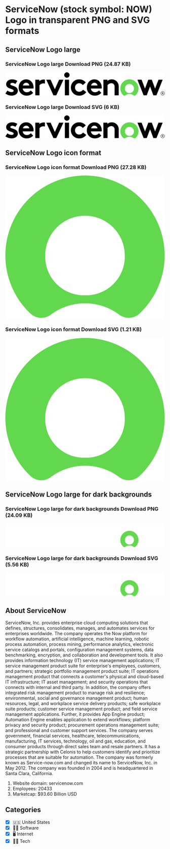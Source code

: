 # ServiceNow (stock symbol: NOW) Logo in transparent PNG and SVG formats

## ServiceNow Logo large

### ServiceNow Logo large Download PNG (24.87 KB)

![ServiceNow Logo large Download PNG (24.87 KB)](/img/orig/NOW_BIG-ada03f01.png)

### ServiceNow Logo large Download SVG (6 KB)

![ServiceNow Logo large Download SVG (6 KB)](/img/orig/NOW_BIG-996bf022.svg)

## ServiceNow Logo icon format

### ServiceNow Logo icon format Download PNG (27.28 KB)

![ServiceNow Logo icon format Download PNG (27.28 KB)](/img/orig/NOW-6d5a01eb.png)

### ServiceNow Logo icon format Download SVG (1.21 KB)

![ServiceNow Logo icon format Download SVG (1.21 KB)](/img/orig/NOW-3306cb13.svg)

## ServiceNow Logo large for dark backgrounds

### ServiceNow Logo large for dark backgrounds Download PNG (24.09 KB)

![ServiceNow Logo large for dark backgrounds Download PNG (24.09 KB)](/img/orig/NOW_BIG.D-65193478.png)

### ServiceNow Logo large for dark backgrounds Download SVG (5.56 KB)

![ServiceNow Logo large for dark backgrounds Download SVG (5.56 KB)](/img/orig/NOW_BIG.D-8bb31b07.svg)

## About ServiceNow

ServiceNow, Inc. provides enterprise cloud computing solutions that defines, structures, consolidates, manages, and automates services for enterprises worldwide. The company operates the Now platform for workflow automation, artificial intelligence, machine learning, robotic process automation, process mining, performance analytics, electronic service catalogs and portals, configuration management systems, data benchmarking, encryption, and collaboration and development tools. It also provides information technology (IT) service management applications; IT service management product suite for enterprise's employees, customers, and partners; strategic portfolio management product suite; IT operations management product that connects a customer's physical and cloud-based IT infrastructure; IT asset management; and security operations that connects with internal and third party. In addition, the company offers integrated risk management product to manage risk and resilience; environmental, social and governance management product; human resources, legal, and workplace service delivery products; safe workplace suite products; customer service management product; and field service management applications. Further, it provides App Engine product; Automation Engine enables application to extend workflows; platform privacy and security product; procurement operations management suite; and professional and customer support services. The company serves government, financial services, healthcare, telecommunications, manufacturing, IT services, technology, oil and gas, education, and consumer products through direct sales team and resale partners. It has a strategic partnership with Celonis to help customers identify and prioritize processes that are suitable for automation. The company was formerly known as Service-now.com and changed its name to ServiceNow, Inc. in May 2012. The company was founded in 2004 and is headquartered in Santa Clara, California.

1. Website domain: servicenow.com
2. Employees: 20433
3. Marketcap: $93.60 Billion USD


## Categories
- [x] 🇺🇸 United States
- [x] 👨‍💻 Software
- [x] 🖥️ Internet
- [x] 👩‍💻 Tech
